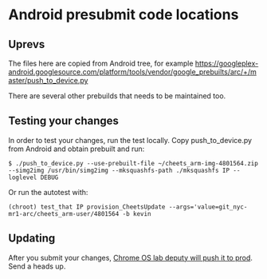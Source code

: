 # Android presubmit code locations

## Uprevs

The files here are copied from Android tree, for example
https://googleplex-android.googlesource.com/platform/tools/vendor/google_prebuilts/arc/+/master/push_to_device.py

There are several other prebuilds that needs to be maintained too.

## Testing your changes

In order to test your changes, run the test locally.  Copy push_to_device.py
from Android and obtain prebuilt and run:

```shell
$ ./push_to_device.py --use-prebuilt-file ~/cheets_arm-img-4801564.zip --simg2img /usr/bin/simg2img --mksquashfs-path ./mksquashfs IP --loglevel DEBUG
```

Or run the autotest with:

```shell
(chroot) test_that IP provision_CheetsUpdate --args='value=git_nyc-mr1-arc/cheets_arm-user/4801564 -b kevin
```

## Updating

After you submit your changes, [Chrome OS lab deputy will push it to
prod](https://sites.google.com/a/google.com/chromeos/for-team-members/infrastructure/chromeos-admin/push-to-prod).
Send a heads up.
